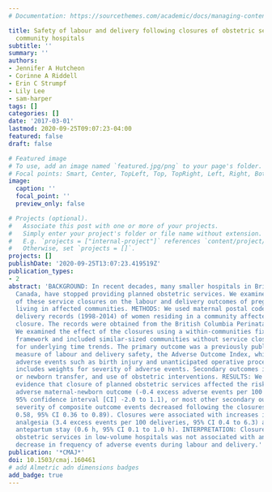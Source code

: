 ```yaml
---
# Documentation: https://sourcethemes.com/academic/docs/managing-content/

title: Safety of labour and delivery following closures of obstetric services in small
  community hospitals
subtitle: ''
summary: ''
authors:
- Jennifer A Hutcheon
- Corinne A Riddell
- Erin C Strumpf
- Lily Lee
- sam-harper
tags: []
categories: []
date: '2017-03-01'
lastmod: 2020-09-25T09:07:23-04:00
featured: false
draft: false

# Featured image
# To use, add an image named `featured.jpg/png` to your page's folder.
# Focal points: Smart, Center, TopLeft, Top, TopRight, Left, Right, BottomLeft, Bottom, BottomRight.
image:
  caption: ''
  focal_point: ''
  preview_only: false

# Projects (optional).
#   Associate this post with one or more of your projects.
#   Simply enter your project's folder or file name without extension.
#   E.g. `projects = ["internal-project"]` references `content/project/deep-learning/index.md`.
#   Otherwise, set `projects = []`.
projects: []
publishDate: '2020-09-25T13:07:23.419519Z'
publication_types:
- 2
abstract: 'BACKGROUND: In recent decades, many smaller hospitals in British Columbia,
  Canada, have stopped providing planned obstetric services. We examined the effect
  of these service closures on the labour and delivery outcomes of pregnant women
  living in affected communities. METHODS: We used maternal postal codes to identify
  delivery records (1998-2014) of women residing in a community affected by service
  closure. The records were obtained from the British Columbia Perinatal Data Registry.
  We examined the effect of the closures using a within-communities fixed-effects
  framework and included similar-sized communities without service closures to control
  for underlying time trends. The primary outcome was a previously published composite
  measure of labour and delivery safety, the Adverse Outcome Index, which includes
  adverse events such as birth injury and unanticipated operative procedures, and
  includes weights for severity of adverse events. Secondary outcomes included maternal
  or newborn transfer, and use of obstetric interventions. RESULTS: We found little
  evidence that closure of planned obstetric services affected the risk of composite
  adverse maternal-newborn outcome (-0.4 excess adverse events per 100 deliveries,
  95% confidence interval [CI] -2.0 to 1.1), or most other secondary outcomes. The
  severity of composite outcome events decreased following the closures (rate ratio
  0.58, 95% CI 0.36 to 0.89). Closures were associated with increases in use of epidural
  analgesia (3.4 excess events per 100 deliveries, 95% CI 0.4 to 6.3) and length of
  antepartum stay (0.6 h, 95% CI 0.1 to 1.0 h). INTERPRETATION: Closure of planned
  obstetric services in low-volume hospitals was not associated with an increase or
  decrease in frequency of adverse events during labour and delivery.'
publication: '*CMAJ*'
doi: 10.1503/cmaj.160461
# add Almetric adn dimensions badges
add_badge: true
---
```

